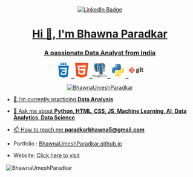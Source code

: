 <div id="header" align="center">

<div id="badges" align="center">
  <a href="https://www.linkedin.com/in/bhawnauparadkar/">
    <img src="https://img.shields.io/badge/LinkedIn-blue?style=for-the-badge&logo=linkedin&logoColor=white" alt="LinkedIn Badge"/>
</div>

</div>
<h1 align="center">Hi 👋, I'm Bhawna Paradkar</h1>
<h3 align="center">A passionate Data Analyst from India</h3>

<div align="center">
  <img src="https://github.com/devicons/devicon/blob/master/icons/css3/css3-plain-wordmark.svg"  title="CSS3" alt="CSS" width="40" height="40"/>&nbsp;
  <img src="https://github.com/devicons/devicon/blob/master/icons/html5/html5-original.svg" title="HTML5" alt="HTML" width="40" height="40"/>&nbsp;
  <img src="https://github.com/devicons/devicon/blob/master/icons/postgresql/postgresql-original-wordmark.svg" title="PostgreSQL" alt="PostgreSQL" width="40" height="40"/>&nbsp;
  <img src="https://github.com/devicons/devicon/blob/master/icons/python/python-original.svg" title="Python" alt="Python" width="40" height="40"/>&nbsp;
  <img src="https://github.com/devicons/devicon/blob/master/icons/git/git-original-wordmark.svg" title="Git" **alt="Git" width="40" height="40"/>
</div>

<p align="center"> <img src="https://komarev.com/ghpvc/?username=BhawnaUmeshParadkar&label=Profile%20views&color=0e75b6&style=flat" alt="BhawnaUmeshParadkar" /> </p>

- 🌱 I’m currently practicing **Data Analysis**

- 💬 Ask me about **Python, HTML, CSS, JS, Machine Learning, AI, Data Analytics, Data Science**

- 📫 How to reach me **paradkarbhawna5@gmail.com**
- Portfolio : [BhawnaUmeshParadkar.github.io](https://BhawnaUmeshParadkar.github.io/Portfolio/)
- Website: [Click here to visit](https://www.linkedin.com/in/bhawnauparadkar/)



<p>&nbsp;<img align="center" src="https://github-readme-stats.vercel.app/api?username=BhawnaUmeshParadkar&show_icons=true&locale=en" alt="BhawnaUmeshParadkar" /></p>
